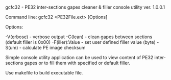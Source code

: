 #

 gcfc32 - PE32 inter-sections gapes cleaner & filler console utility ver. 1.0.0.1

 Command line:
  gcfc32 <PE32File.ext> [Options]

 Options:

 -V(erbose) - verbose output
 -C(lean) - clean gapes between sections (default filler is 0x00)
 -F(iller):Value - set user defined filler value (byte)
 -S(um) - calculate PE image checksum

 Simple console utility application can be used to view content of PE32 inter-sections gapes or to fill them with specified or default filler.

 Use makefile to build executable file.


